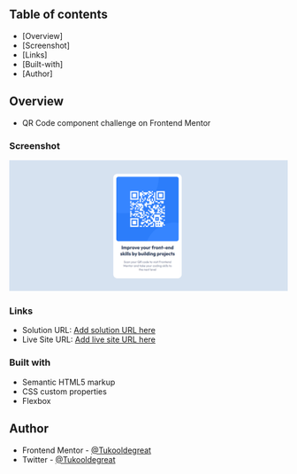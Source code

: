 ## Table of contents

- [Overview]
- [Screenshot]
- [Links]
- [Built-with]
- [Author]

## Overview

- QR Code component challenge on Frontend Mentor 

### Screenshot

![](./images/Screenshot.png)

### Links

- Solution URL: [Add solution URL here](https://your-solution-url.com)
- Live Site URL: [Add live site URL here](https://your-live-site-url.com)

### Built with

- Semantic HTML5 markup
- CSS custom properties
- Flexbox


## Author

- Frontend Mentor - [@Tukooldegreat](https://www.frontendmentor.io/profile/Tukooldegreat)
- Twitter - [@Tukooldegreat](https://www.twitter.com/tukooldegreat)
